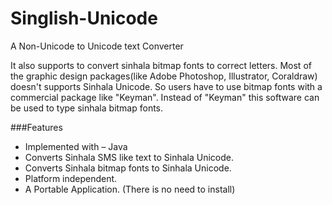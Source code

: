 # Singlish-Unicode
A Non-Unicode to Unicode text Converter

It also supports to convert sinhala bitmap fonts to correct letters.
Most of the graphic design packages(like Adobe Photoshop, Illustrator, Coraldraw) doesn't supports Sinhala Unicode. So users have to use bitmap fonts with a commercial package like "Keyman". Instead of "Keyman" this software can be used to type sinhala bitmap fonts.

###Features
* Implemented with – Java
* Converts Sinhala SMS like text to Sinhala Unicode.
* Converts Sinhala bitmap fonts to Sinhala Unicode.
* Platform independent.
* A Portable Application. (There is no need to install)
